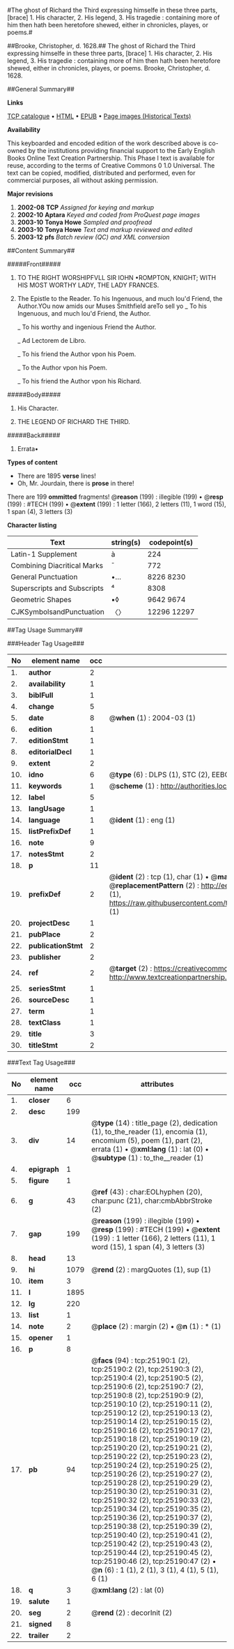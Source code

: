 #The ghost of Richard the Third expressing himselfe in these three parts, [brace] 1. His character, 2. His legend, 3. His tragedie : containing more of him then hath been heretofore shewed, either in chronicles, playes, or poems.#

##Brooke, Christopher, d. 1628.##
The ghost of Richard the Third expressing himselfe in these three parts, [brace] 1. His character, 2. His legend, 3. His tragedie : containing more of him then hath been heretofore shewed, either in chronicles, playes, or poems.
Brooke, Christopher, d. 1628.

##General Summary##

**Links**

[TCP catalogue](http://www.ota.ox.ac.uk/tcp/)  • 
[HTML](http://tei.it.ox.ac.uk/tcp/Texts-HTML/free/A16/A16936.html)  • 
[EPUB](http://tei.it.ox.ac.uk/tcp/Texts-EPUB/free/A16/A16936.epub) • 
[Page images (Historical Texts)](https://data.historicaltexts.jisc.ac.uk/view?pubId=eebo-22154662e&pageId=eebo-22154662e-25190-1)

**Availability**

This keyboarded and encoded edition of the
	       work described above is co-owned by the institutions
	       providing financial support to the Early English Books
	       Online Text Creation Partnership. This Phase I text is
	       available for reuse, according to the terms of Creative
	       Commons 0 1.0 Universal. The text can be copied,
	       modified, distributed and performed, even for
	       commercial purposes, all without asking permission.

**Major revisions**

1. __2002-08__ __TCP__ *Assigned for keying and markup*
1. __2002-10__ __Aptara__ *Keyed and coded from ProQuest page images*
1. __2003-10__ __Tonya Howe__ *Sampled and proofread*
1. __2003-10__ __Tonya Howe__ *Text and markup reviewed and edited*
1. __2003-12__ __pfs__ *Batch review (QC) and XML conversion*

##Content Summary##

#####Front#####

1. TO THE RIGHT
WORSHIPFVLL SIR
IOHN •ROMPTON, KNIGHT; WITH
HIS MOST WORTHY LADY, THE
LADY FRANCES.

1. The Epistle to the Reader.
To his Ingenuous, and much lou'd Friend,
the Author.YOu now amids our Muses Smithfield areTo sell yo
    _ To his Ingenuous, and much lou'd Friend,
the Author.

    _ To his worthy and ingenious Friend
the Author.

    _ Ad Lectorem de Libro.

    _ To his friend the Author vpon
his Poem.

    _ To the Author vpon his Poem.

    _ To his friend the Author vpon
his Richard.

#####Body#####

1. His Character.

1. THE LEGEND OF RICHARD THE THIRD.

#####Back#####

1. Errata•

**Types of content**

  * There are 1895 **verse** lines!
  * Oh, Mr. Jourdain, there is **prose** in there!

There are 199 **ommitted** fragments! 
 @__reason__ (199) : illegible (199)  •  @__resp__ (199) : #TECH (199)  •  @__extent__ (199) : 1 letter (166), 2 letters (11), 1 word (15), 1 span (4), 3 letters (3)

**Character listing**


|Text|string(s)|codepoint(s)|
|---|---|---|
|Latin-1 Supplement|à|224|
|Combining             Diacritical Marks|̄|772|
|General Punctuation|•…|8226 8230|
|Superscripts             and Subscripts|⁴|8308|
|Geometric Shapes|▪◊|9642 9674|
|CJKSymbolsandPunctuation|〈〉|12296 12297|

##Tag Usage Summary##

###Header Tag Usage###

|No|element name|occ|attributes|
|---|---|---|---|
|1.|__author__|2||
|2.|__availability__|1||
|3.|__biblFull__|1||
|4.|__change__|5||
|5.|__date__|8| @__when__ (1) : 2004-03 (1)|
|6.|__edition__|1||
|7.|__editionStmt__|1||
|8.|__editorialDecl__|1||
|9.|__extent__|2||
|10.|__idno__|6| @__type__ (6) : DLPS (1), STC (2), EEBO-CITATION (1), OCLC (1), VID (1)|
|11.|__keywords__|1| @__scheme__ (1) : http://authorities.loc.gov/ (1)|
|12.|__label__|5||
|13.|__langUsage__|1||
|14.|__language__|1| @__ident__ (1) : eng (1)|
|15.|__listPrefixDef__|1||
|16.|__note__|9||
|17.|__notesStmt__|2||
|18.|__p__|11||
|19.|__prefixDef__|2| @__ident__ (2) : tcp (1), char (1)  •  @__matchPattern__ (2) : ([0-9\-]+):([0-9IVX]+) (1), (.+) (1)  •  @__replacementPattern__ (2) : http://eebo.chadwyck.com/downloadtiff?vid=$1&page=$2 (1), https://raw.githubusercontent.com/textcreationpartnership/Texts/master/tcpchars.xml#$1 (1)|
|20.|__projectDesc__|1||
|21.|__pubPlace__|2||
|22.|__publicationStmt__|2||
|23.|__publisher__|2||
|24.|__ref__|2| @__target__ (2) : https://creativecommons.org/publicdomain/zero/1.0/ (1), http://www.textcreationpartnership.org/docs/. (1)|
|25.|__seriesStmt__|1||
|26.|__sourceDesc__|1||
|27.|__term__|1||
|28.|__textClass__|1||
|29.|__title__|3||
|30.|__titleStmt__|2||


###Text Tag Usage###

|No|element name|occ|attributes|
|---|---|---|---|
|1.|__closer__|6||
|2.|__desc__|199||
|3.|__div__|14| @__type__ (14) : title_page (2), dedication (1), to_the_reader (1), encomia (1), encomium (5), poem (1), part (2), errata (1)  •  @__xml:lang__ (1) : lat (0)  •  @__subtype__ (1) : to_the__reader (1)|
|4.|__epigraph__|1||
|5.|__figure__|1||
|6.|__g__|43| @__ref__ (43) : char:EOLhyphen (20), char:punc (21), char:cmbAbbrStroke (2)|
|7.|__gap__|199| @__reason__ (199) : illegible (199)  •  @__resp__ (199) : #TECH (199)  •  @__extent__ (199) : 1 letter (166), 2 letters (11), 1 word (15), 1 span (4), 3 letters (3)|
|8.|__head__|13||
|9.|__hi__|1079| @__rend__ (2) : margQuotes (1), sup (1)|
|10.|__item__|3||
|11.|__l__|1895||
|12.|__lg__|220||
|13.|__list__|1||
|14.|__note__|2| @__place__ (2) : margin (2)  •  @__n__ (1) : * (1)|
|15.|__opener__|1||
|16.|__p__|8||
|17.|__pb__|94| @__facs__ (94) : tcp:25190:1 (2), tcp:25190:2 (2), tcp:25190:3 (2), tcp:25190:4 (2), tcp:25190:5 (2), tcp:25190:6 (2), tcp:25190:7 (2), tcp:25190:8 (2), tcp:25190:9 (2), tcp:25190:10 (2), tcp:25190:11 (2), tcp:25190:12 (2), tcp:25190:13 (2), tcp:25190:14 (2), tcp:25190:15 (2), tcp:25190:16 (2), tcp:25190:17 (2), tcp:25190:18 (2), tcp:25190:19 (2), tcp:25190:20 (2), tcp:25190:21 (2), tcp:25190:22 (2), tcp:25190:23 (2), tcp:25190:24 (2), tcp:25190:25 (2), tcp:25190:26 (2), tcp:25190:27 (2), tcp:25190:28 (2), tcp:25190:29 (2), tcp:25190:30 (2), tcp:25190:31 (2), tcp:25190:32 (2), tcp:25190:33 (2), tcp:25190:34 (2), tcp:25190:35 (2), tcp:25190:36 (2), tcp:25190:37 (2), tcp:25190:38 (2), tcp:25190:39 (2), tcp:25190:40 (2), tcp:25190:41 (2), tcp:25190:42 (2), tcp:25190:43 (2), tcp:25190:44 (2), tcp:25190:45 (2), tcp:25190:46 (2), tcp:25190:47 (2)  •  @__n__ (6) : 1 (1), 2 (1), 3 (1), 4 (1), 5 (1), 6 (1)|
|18.|__q__|3| @__xml:lang__ (2) : lat (0)|
|19.|__salute__|1||
|20.|__seg__|2| @__rend__ (2) : decorInit (2)|
|21.|__signed__|8||
|22.|__trailer__|2||
